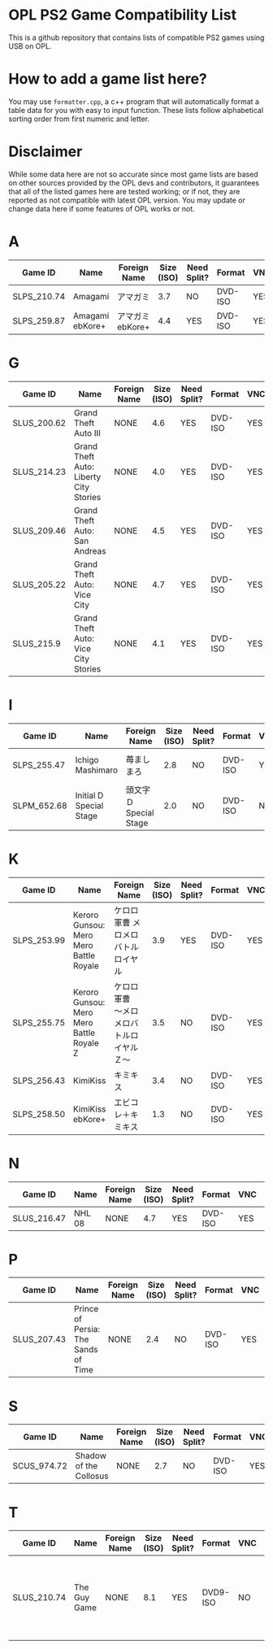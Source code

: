 # OPL PS2 Game Compatibility List
This is a github repository that contains lists of compatible PS2 games using USB on OPL.

# How to add a game list here?
You may use `formatter.cpp`, a c++ program that will automatically format a table data for you with easy to input function. These lists follow alphabetical sorting order from first numeric and letter.

# Disclaimer
While some data here are not so accurate since most game lists are based on other sources provided by the OPL devs and contributors, it guarantees that all of the listed games here are tested working; or if not,
they are reported as not compatible with latest OPL version. You may update or change data here if some features of OPL works or not.

# A
| Game ID     | Name | Foreign Name | Size (ISO) | Need Split? | Format | VNC | IGR | PADEMU | GSM | Compatible? | Console | Reporter | Notes |
| --- | --- | --- | --- | --- | ---  | ---  | --- | --- | --- | --- | --- | --- | --- |
| SLPS_210.74 | Amagami | アマガミ | 3.7 | NO | DVD-ISO | YES | NO | NO | NO | YES | Any Model | Colton Silva |
| SLPS_259.87 | Amagami ebKore+ | アマガミebKore+ | 4.4 | YES | DVD-ISO | YES | NO | NO | NO | YES | Any Model | Colton Silva |

# G
| Game ID     | Name | Foreign Name | Size (ISO) | Need Split? | Format | VNC | IGR | PADEMU | GSM | Compatible? | Console | Reporter | Notes |
| --- | --- | --- | --- | --- | ---  | ---  | --- | --- | --- | --- | --- | --- | --- |
| SLUS_200.62 | Grand Theft Auto III | NONE | 4.6 | YES | DVD-ISO | YES | UNTESTED | UNTESTED | UNTESTED | YES | Any Model | Colton Silva | None
| SLUS_214.23 | Grand Theft Auto: Liberty City Stories | NONE | 4.0 | YES | DVD-ISO | YES | NO | NO | NO | YES | SCPH-70005, SCPH-70006 | Colton Silva | NONE
| SLUS_209.46 | Grand Theft Auto: San Andreas | NONE | 4.5 | YES | DVD-ISO | YES | NO | NO | NO | YES | Any Model | Colton Silva | NONE
| SLUS_205.22 | Grand Theft Auto: Vice City | NONE | 4.7 | YES | DVD-ISO | YES | UNTESTED | UNTESTED | UNTESTED | YES | Any Model | Colton Silva | NONE
| SLUS_215.9 | Grand Theft Auto: Vice City Stories | NONE | 4.1 | YES | DVD-ISO | YES | NO | NO | NO | YES | Any Model | Colton Silva | NONE

# I
| Game ID     | Name | Foreign Name | Size (ISO) | Need Split? | Format | VNC | IGR | PADEMU | GSM | Compatible? | Console | Reporter | Notes |
| --- | --- | --- | --- | --- | ---  | ---  | --- | --- | --- | --- | --- | --- | --- |
| SLPS_255.47 | Ichigo Mashimaro | 苺ましまろ | 2.8 | NO | DVD-ISO | YES | YES | UNTESTED | YES | YES | Any Model | Colton Silva | With some noticeable framedrops
| SLPM_652.68 | Initial D Special Stage | 頭文字Ｄ Special Stage | 2.0 | NO | DVD-ISO | NO | NO | NO | NO | YES | SCPH-70005 | Colton Silva | NONE

# K
| Game ID     | Name | Foreign Name | Size (ISO) | Need Split? | Format | VNC | IGR | PADEMU | GSM | Compatible? | Console | Reporter | Notes |
| --- | --- | --- | --- | --- | ---  | ---  | --- | --- | --- | --- | --- | --- | --- |
| SLPS_253.99 | Keroro Gunsou: Mero Mero Battle Royale | ケロロ軍曹 メロメロバトルロイヤル | 3.9 | YES | DVD-ISO | YES | YES | YES | YES | YES | Any Model | Colton Silva | None
| SLPS_255.75 | Keroro Gunsou: Mero Mero Battle Royale Z | ケロロ軍曹　～メロメロバトルロイヤルＺ～ | 3.5 | NO | DVD-ISO | YES | YES | UNTESTED | YES | YES | Any Model | Colton Silva | No problem whatsoever with framerate and videos
| SLPS_256.43 | KimiKiss | キミキス | 3.4 | NO | DVD-ISO | YES | NO | NO | NO | YES | Any Model | Colton Silva |
| SLPS_258.50 | KimiKiss ebKore+ | エビコレ＋キミキス | 1.3 | NO | DVD-ISO | YES | NO | NO | NO | YES | Any Model | Colton Silva |

# N
| Game ID     | Name | Foreign Name | Size (ISO) | Need Split? | Format | VNC | IGR | PADEMU | GSM | Compatible? | Console | Reporter | Notes |
| --- | --- | --- | --- | --- | ---  | ---  | --- | --- | --- | --- | --- | --- | --- |
| SLUS_216.47 | NHL 08 | NONE | 4.7 | YES | DVD-ISO | YES | UNTESTED | UNTESTED | UNTESTED | YES | Any Model | Colton Silva | NONE

# P
| Game ID     | Name | Foreign Name | Size (ISO) | Need Split? | Format | VNC | IGR | PADEMU | GSM | Compatible? | Console | Reporter | Notes |
| --- | --- | --- | --- | --- | ---  | ---  | --- | --- | --- | --- | --- | --- | --- |
| SLUS_207.43 | Prince of Persia: The Sands of Time | NONE | 2.4 | NO | DVD-ISO | YES | NO | NO | NO | YES | SCPH-70005 | Colton Silva | Intro and in-game movie slutters

# S
| Game ID     | Name | Foreign Name | Size (ISO) | Need Split? | Format | VNC | IGR | PADEMU | GSM | Compatible? | Console | Reporter | Notes |
| --- | --- | --- | --- | --- | ---  | ---  | --- | --- | --- | --- | --- | --- | --- |
| SCUS_974.72 | Shadow of the Collosus | NONE | 2.7 | NO | DVD-ISO | YES | NO | NO | NO | YES | Any Model | Colton Silva | NONE

# T
| Game ID     | Name | Foreign Name | Size (ISO) | Need Split? | Format | VNC | IGR | PADEMU | GSM | Compatible? | Console | Reporter | Notes |
| --- | --- | --- | --- | --- | ---  | ---  | --- | --- | --- | --- | --- | --- | --- |
| SLUS_210.74 | The Guy Game | NONE | 8.1 | YES | DVD9-ISO | NO | NO | NO | NO | NO | Any Model | Colton Silva | Stuck at loading screen (sorry, no sexy time)
